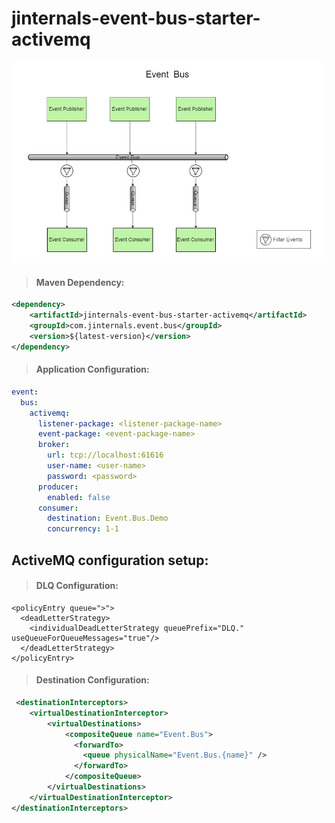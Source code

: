 # jinternals-event-bus-starter-activemq


![alt Event Bus](../images/rabbitmq/event-bus.jpg)


>#### Maven Dependency:
```xml
<dependency>
    <artifactId>jinternals-event-bus-starter-activemq</artifactId>
    <groupId>com.jinternals.event.bus</groupId>
    <version>${latest-version}</version>
</dependency>
```

>#### Application Configuration:
```yaml
event:
  bus:
    activemq:
      listener-package: <listener-package-name>
      event-package: <event-package-name>
      broker:
        url: tcp://localhost:61616
        user-name: <user-name>
        password: <password>      
      producer:
        enabled: false
      consumer:
        destination: Event.Bus.Demo
        concurrency: 1-1
```



## ActiveMQ configuration setup: 

>#### DLQ Configuration: 
```
<policyEntry queue=">">
  <deadLetterStrategy>
    <individualDeadLetterStrategy queuePrefix="DLQ." useQueueForQueueMessages="true"/>
  </deadLetterStrategy>
</policyEntry>
```

>#### Destination Configuration:

```xml
 <destinationInterceptors>
    <virtualDestinationInterceptor>
        <virtualDestinations>
            <compositeQueue name="Event.Bus">
              <forwardTo>
                <queue physicalName="Event.Bus.{name}" />
              </forwardTo>
            </compositeQueue>
        </virtualDestinations>
    </virtualDestinationInterceptor>
</destinationInterceptors>
```
